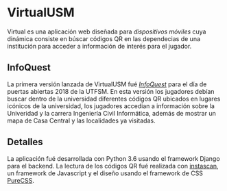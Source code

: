 # VirtualUSM

Virtual es una aplicación web diseñada para _dispositivos móviles_ cuya dinámica consiste en búscar códigos QR en las dependecias de una institución para acceder a información de interés para el jugador.

## InfoQuest 

La primera versión lanzada de VirtualUSM fué [_InfoQuest_](https://infoquest.herokuapp.com/) para el día de puertas abiertas 2018 de la UTFSM. En esta versión los jugadores debían buscar dentro de la universidad diferentes códigos QR ubicados en lugares icónicos de la universidad, los jugadores accedian a información sobre la Univeridad y la carrera Ingeniería Civil Informática, además de mostrar un mapa de Casa Central y las localidades ya visitadas.

## Detalles

La aplicación fué desarrollada con Python 3.6 usando el framework Django para el backend. La lectura de los códigos QR fué realizada con [instascan](https://github.com/schmich/instascan), un framework de Javascript y el diseño usando el framework de CSS [PureCSS](http://purecss.io).



